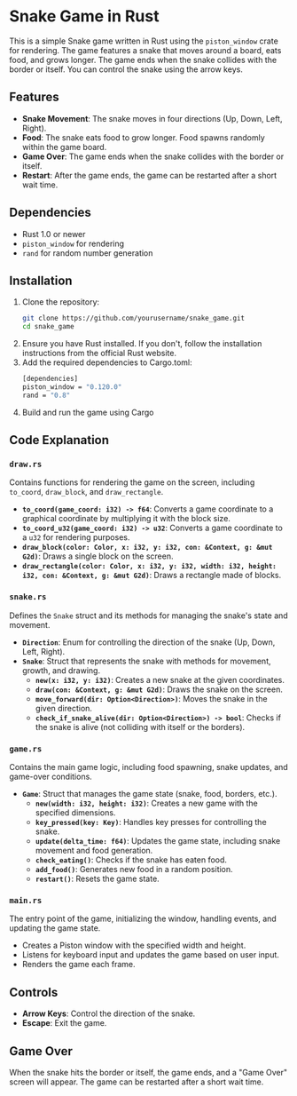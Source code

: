 # Snake Game in Rust

This is a simple Snake game written in Rust using the `piston_window` crate for rendering. The game features a snake that moves around a board, eats food, and grows longer. The game ends when the snake collides with the border or itself. You can control the snake using the arrow keys.

## Features
- **Snake Movement**: The snake moves in four directions (Up, Down, Left, Right).
- **Food**: The snake eats food to grow longer. Food spawns randomly within the game board.
- **Game Over**: The game ends when the snake collides with the border or itself.
- **Restart**: After the game ends, the game can be restarted after a short wait time.

## Dependencies
- Rust 1.0 or newer
- `piston_window` for rendering
- `rand` for random number generation

## Installation
1. Clone the repository:
   ```bash
   git clone https://github.com/yourusername/snake_game.git
   cd snake_game
2. Ensure you have Rust installed. If you don't, follow the installation instructions from the official Rust website.
3. Add the required dependencies to Cargo.toml:
   ```bash
   [dependencies]
   piston_window = "0.120.0"
   rand = "0.8"
5. Build and run the game using Cargo


## Code Explanation

### `draw.rs`
Contains functions for rendering the game on the screen, including `to_coord`, `draw_block`, and `draw_rectangle`.

- **`to_coord(game_coord: i32) -> f64`**: Converts a game coordinate to a graphical coordinate by multiplying it with the block size.
- **`to_coord_u32(game_coord: i32) -> u32`**: Converts a game coordinate to a `u32` for rendering purposes.
- **`draw_block(color: Color, x: i32, y: i32, con: &Context, g: &mut G2d)`**: Draws a single block on the screen.
- **`draw_rectangle(color: Color, x: i32, y: i32, width: i32, height: i32, con: &Context, g: &mut G2d)`**: Draws a rectangle made of blocks.

### `snake.rs`
Defines the `Snake` struct and its methods for managing the snake's state and movement.

- **`Direction`**: Enum for controlling the direction of the snake (Up, Down, Left, Right).
- **`Snake`**: Struct that represents the snake with methods for movement, growth, and drawing.
  - **`new(x: i32, y: i32)`**: Creates a new snake at the given coordinates.
  - **`draw(con: &Context, g: &mut G2d)`**: Draws the snake on the screen.
  - **`move_forward(dir: Option<Direction>)`**: Moves the snake in the given direction.
  - **`check_if_snake_alive(dir: Option<Direction>) -> bool`**: Checks if the snake is alive (not colliding with itself or the borders).

### `game.rs`
Contains the main game logic, including food spawning, snake updates, and game-over conditions.

- **`Game`**: Struct that manages the game state (snake, food, borders, etc.).
  - **`new(width: i32, height: i32)`**: Creates a new game with the specified dimensions.
  - **`key_pressed(key: Key)`**: Handles key presses for controlling the snake.
  - **`update(delta_time: f64)`**: Updates the game state, including snake movement and food generation.
  - **`check_eating()`**: Checks if the snake has eaten food.
  - **`add_food()`**: Generates new food in a random position.
  - **`restart()`**: Resets the game state.

### `main.rs`
The entry point of the game, initializing the window, handling events, and updating the game state.

- Creates a Piston window with the specified width and height.
- Listens for keyboard input and updates the game based on user input.
- Renders the game each frame.

## Controls
- **Arrow Keys**: Control the direction of the snake.
- **Escape**: Exit the game.

## Game Over
When the snake hits the border or itself, the game ends, and a "Game Over" screen will appear. The game can be restarted after a short wait time.
